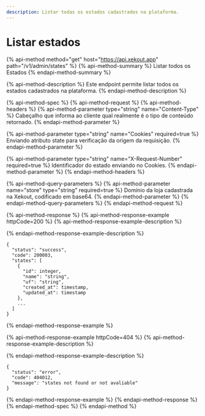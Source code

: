 ```yaml
---
description: Listar todas os estados cadastrados na plataforma.
---
```


# Listar estados

{% api-method method="get" host="https://api.xekout.app" path="/v1/admin/states" %}
{% api-method-summary %}
Listar todos os Estados
{% endapi-method-summary %}

{% api-method-description %}
Este endpoint permite listar todos os estados cadastrados na plataforma.
{% endapi-method-description %}

{% api-method-spec %}
{% api-method-request %}
{% api-method-headers %}
{% api-method-parameter type="string" name="Content-Type" %}
Cabeçalho que informa ao cliente qual realmente é o tipo de conteúdo retornado.
{% endapi-method-parameter %}

{% api-method-parameter type="string" name="Cookies" required=true %}
Enviando atributo state para verificação da origem da requisição.
{% endapi-method-parameter %}

{% api-method-parameter type="string" name="X-Request-Number" required=true %}
Identificador do estado enviando no Cookies.
{% endapi-method-parameter %}
{% endapi-method-headers %}

{% api-method-query-parameters %}
{% api-method-parameter name="store" type="string" required=true %}
Domínio da loja cadastrada na Xekout, codificado em base64.
{% endapi-method-parameter %}
{% endapi-method-query-parameters %}
{% endapi-method-request %}

{% api-method-response %}
{% api-method-response-example httpCode=200 %}
{% api-method-response-example-description %}

{% endapi-method-response-example-description %}

```
{
  "status": "success",
  "code": 200003,
  "states": [
    {
      "id": integer,
      "name": "string",
      "uf": "string",
      "created_at": timestamp,
      "updated_at": timestamp
    },
    ...
  ]
}
```
{% endapi-method-response-example %}

{% api-method-response-example httpCode=404 %}
{% api-method-response-example-description %}

{% endapi-method-response-example-description %}

```
{
  "status": "error",
  "code": 404012,
  "message": "states not found or not avaliable"
}
```
{% endapi-method-response-example %}
{% endapi-method-response %}
{% endapi-method-spec %}
{% endapi-method %}

